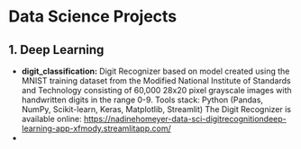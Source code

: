 # Data Science Projects

## 1. Deep Learning
- <b>digit_classification:</b> Digit Recognizer based on model created using the MNIST training dataset from the Modified National Institute of Standards and Technology consisting of 60,000 28x20 pixel grayscale images with handwritten digits in the range 0-9.
Tools stack: Python (Pandas, NumPy, Scikit-learn, Keras, Matplotlib, Streamlit)
The Digit Recognizer is available online: https://nadinehomeyer-data-sci-digitrecognitiondeep-learning-app-xfmody.streamlitapp.com/
- 
